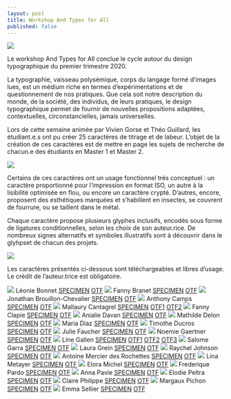 ```yaml
---
layout: post
title: Workshop And Types for All
published: false
---
```


<img src="/../docs/2020/typo/img/typo-01.png"/>

Le workshop And Types for All conclue le cycle autour du design typographique du premier trimestre 2020. 

La typographie, vaisseau polysémique, corps du langage formé d’images lues, est un médium riche en termes d’expérimentations et de questionnement de nos pratiques. Que cela soit notre description du monde, de la société, des individus, de leurs pratiques, le design typographique permet de fournir de nouvelles propositions adaptées, contextuelles, circonstancielles, jamais universelles. 

Lors de cette semaine animée par Vivien Gorse et Théo Guillard, les étudiant.e.s ont pu créer 25 caractères de titrage et de labeur. L’objet de la création de ces caractères est de mettre en page les sujets de recherche de chacun.e des étudiants en Master 1 et Master 2. 

<img src="/../docs/2020/typo/img/typo-03.png"/>

Certains de ces caractères ont un usage fonctionnel très conceptuel : un caractère proportionné pour l’impression en format ISO, un autre à la lisibilité optimisée en flou, ou encore un caractère crypté. D’autres, encore, proposent des esthétiques marquées et s’habillent en insectes, se couvrent de fourrure, ou se taillent dans le métal.

Chaque caractère propose plusieurs glyphes inclusifs, encodés sous forme de ligatures conditionnelles, selon les choix de son auteur.rice. De nombreux signes alternatifs et symboles illustratifs sont à découvrir dans le glyhpset de chacun des projets.

<img src="/../docs/2020/typo/img/typo-02.png"/>


Les caractères présentés ci-dessous sont téléchargeables et libres d’usage. Le crédit de l’auteur.trice est obligatoire.


<img src="/../docs/2020/typo/img/mdtct_01.png"/>
Léonie Bonnet <a href="/../docs/2020/typo/pdfs/Specimen_Amano.pdf">
SPECIMEN</a> <a href="/../docs/2020/typo/fontes/Amano-Regular.otf">OTF</a>

<img src="/../docs/2020/typo/img/mdtct_05.png"/>
Fanny Branet <a href="/../docs/2020/typo/pdfs/Specimen_Boo.pdf">
SPECIMEN</a> <a href="/../docs/2020/typo/fontes/Boo-Regular.otf">OTF</a>

<img src="/../docs/2020/typo/img/mdtct_02.png"/>
Jonathan Brouillon-Chevalier <a href="/../docs/2020/typo/pdfs/Specimen_Anarchive.pdf">
SPECIMEN</a> <a href="/../docs/2020/typo/fontes/Anarchive-Regular.otf">OTF</a>

<img src="/../docs/2020/typo/img/mdtct_09.png"/>
Anthony Camps <a href="/../docs/2020/typo/pdfs/Specimen_Infantis.pdf">
SPECIMEN</a> <a href="/../docs/2020/typo/fontes/Enfant-Regular.ttf">OTF</a>

<img src="/../docs/2020/typo/img/mdtct_20.png"/>
Mallaury Cantagrel <a href="/../docs/2020/typo/pdfs/Specimen_Nikla.pdf">
SPECIMEN</a> <a href="/../docs/2020/typo/fontes/Niklapolice-Regular.otf">OTF1</a> <a href="/../docs/2020/typo/fontes/Niklapolice-Fullmaj.otf">OTF2</a>

<img src="/../docs/2020/typo/img/mdtct_14.png"/>
Fanny Clapie <a href="/../docs/2020/typo/pdfs/Specimen_Hormones.pdf">
SPECIMEN</a> <a href="/../docs/2020/typo/fontes/hormones-Regular.ttf">OTF</a>

<img src="/../docs/2020/typo/img/mdtct_13.png"/>
Anialie Davan <a href="/../docs/2020/typo/pdfs/Specimen_Hastik.pdf">
SPECIMEN</a> <a href="/../docs/2020/typo/fontes/Hastik.otf">OTF</a>

<img src="/../docs/2020/typo/img/mdtct_17.png"/>
Mathilde Delon <a href="/../docs/2020/typo/pdfs/Specimen_Mothypa.pdf">
SPECIMEN</a> <a href="/../docs/2020/typo/fontes/mothypa-Regular.otf">OTF</a>

<img src="/../docs/2020/typo/img/mdtct_22.png"/>
Maria Diaz <a href="/../docs/2020/typo/pdfs/Specimen_Pilepoele.pdf">
SPECIMEN</a> <a href="/../docs/2020/typo/fontes/Pilepoele.otf">OTF</a>

<img src="/../docs/2020/typo/img/mdtct_16.png"/>
Timothe Ducros <a href="/../docs/2020/typo/pdfs/Specimen_Klame.pdf">
SPECIMEN</a> <a href="/../docs/2020/typo/fontes/Klame-Regular.otf">OTF</a>

<img src="/../docs/2020/typo/img/mdtct_25.png"/>
Julie Faucher <a href="/../docs/2020/typo/pdfs/Specimen_Vitrine.pdf">
SPECIMEN</a> <a href="/../docs/2020/typo/fontes/typovitrine2.otf">OTF</a>

<img src="/../docs/2020/typo/img/mdtct_19.png"/>
Noemie Gaertner <a href="/../docs/2020/typo/pdfs/Specimen_Nearsightype.pdf">
SPECIMEN</a> <a href="/../docs/2020/typo/fontes/Nearsightype-Regular.otf">OTF</a>

<img src="/../docs/2020/typo/img/mdtct_10.png"/>
Line Gallen <a href="/../docs/2020/typo/pdfs/Specimen_Enigma.pdf">
SPECIMEN</a> <a href="/../docs/2020/typo/fontes/Enigma-1.otf">OTF1</a> <a href="/../docs/2020/typo/fontes/Enigma-2.otf">OTF2</a> <a href="/../docs/2020/typo/fontes/Enigma-3.otf">OTF3</a>

<img src="/../docs/2020/typo/img/mdtct_15.png"/>
Salome Garra <a href="/../docs/2020/typo/pdfs/Specimen_ISO216.pdf">
SPECIMEN</a> <a href="/../docs/2020/typo/fontes/ISO216-Regular.otf">OTF</a>

<img src="/../docs/2020/typo/img/mdtct_04.png"/>
Laura Grein <a href="/../docs/2020/typo/pdfs/Specimen_Bestial.pdf">
SPECIMEN</a> <a href="/../docs/2020/typo/fontes/BESTIAL-Regular.ttf">OTF</a>

<img src="/../docs/2020/typo/img/mdtct_21.png"/>
Raychel Johnson <a href="/../docs/2020/typo/pdfs/Specimen_Noted.pdf">
SPECIMEN</a> <a href="/../docs/2020/typo/fontes/Noted-Regular.otf">OTF</a>

<img src="/../docs/2020/typo/img/mdtct_07.png"/>
Antoine Mercier des Rochettes <a href="/../docs/2020/typo/pdfs/Specimen_DropForged.pdf">
SPECIMEN</a> <a href="/../docs/2020/typo/fontes/DropForged.otf">OTF</a>

<img src="/../docs/2020/typo/img/mdtct_08.png"/>
Lina Metayer <a href="/../docs/2020/typo/pdfs/Specimen_Eauta.pdf">
SPECIMEN</a> <a href="/../docs/2020/typo/fontes/Eauta-Regular.otf">OTF</a>

<img src="/../docs/2020/typo/img/mdtct_23.png"/>
Elora Michel <a href="/../docs/2020/typo/pdfs/Specimen_Populo.pdf">
SPECIMEN</a> <a href="/../docs/2020/typo/fontes/Populo.ttf">OTF</a>

<img src="/../docs/2020/typo/img/mdtct_03.png"/>
Frederique Pardo <a href="/../docs/2020/typo/pdfs/SPECIMEN_ARTHROPODA_ECRAN_PARDO_Frederique.pdf">
SPECIMEN</a> <a href="/../docs/2020/typo/fontes/ARTHROPODA_Regular_PARDO_Frederique.otf">OTF</a>

<img src="/../docs/2020/typo/img/mdtct_12.png"/>
Anna Pavie <a href="/../docs/2020/typo/pdfs/Specimen_Gendercool.pdf">
SPECIMEN</a> <a href="/../docs/2020/typo/fontes/Gendercool-Regular.otf">OTF</a>

<img src="/../docs/2020/typo/img/mdtct_18.png"/>
Elodie Peltra <a href="/../docs/2020/typo/pdfs/Specimen_Mytype.pdf">
SPECIMEN</a> <a href="/../docs/2020/typo/fontes/Mytype.otf">OTF</a>

<img src="/../docs/2020/typo/img/mdtct_06.png"/>
Claire Philippe <a href="/../docs/2020/typo/pdfs/Specimen_Corps.pdf">
SPECIMEN</a> <a href="/../docs/2020/typo/fontes/Corps-Contraste.otf">OTF</a>

<img src="/../docs/2020/typo/img/mdtct_24.png"/>
Margaux Pichon <a href="/../docs/2020/typo/pdfs/Specimen_RuideRome.pdf">
SPECIMEN</a> <a href="/../docs/2020/typo/fontes/RuinedeRome.otf">OTF</a>

<img src="/../docs/2020/typo/img/mdtct_11.png"/>
Emma Sellier <a href="/../docs/2020/typo/pdfs/Specimen_Fluide.pdf">
SPECIMEN</a> <a href="/../docs/2020/typo/fontes/fluide.otf">OTF</a>




